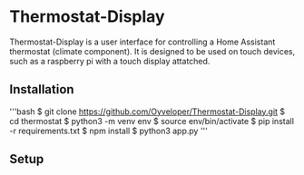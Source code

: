 # Thermostat-Display

Thermostat-Display is a user interface for controlling a Home Assistant thermostat (climate component).
It is designed to be used on touch devices, such as a raspberry pi with a touch display attatched. 

## Installation 
'''bash
$ git clone https://github.com/Oyveloper/Thermostat-Display.git
$ cd thermostat
$ python3 -m venv env 
$ source env/bin/activate
$ pip install -r requirements.txt
$ npm install 
$ python3 app.py 
'''


## Setup 
